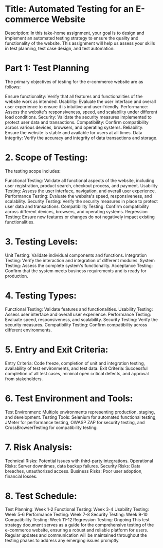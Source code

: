 # Title: Automated Testing for an E-commerce Website

Description: In this take-home assignment, your goal is to design and implement an automated testing strategy to ensure the quality and functionality of the website. This assignment will help us assess your skills in test planning, test case design, and test automation.

# Part 1: Test Planning
The primary objectives of testing for the e-commerce website are as follows:

Ensure functionality: Verify that all features and functionalities of the website work as intended.
Usability: Evaluate the user interface and overall user experience to ensure it is intuitive and user-friendly.
Performance: Assess the website's responsiveness, speed, and scalability under different load conditions.
Security: Validate the security measures implemented to protect user data and transactions.
Compatibility: Confirm compatibility across various devices, browsers, and operating systems.
Reliability: Ensure the website is stable and available for users at all times.
Data Integrity: Verify the accuracy and integrity of data transactions and storage.
# 2. Scope of Testing:
The testing scope includes:

Functional Testing: Validate all functional aspects of the website, including user registration, product search, checkout process, and payment.
Usability Testing: Assess the user interface, navigation, and overall user experience.
Performance Testing: Evaluate the website's speed, responsiveness, and scalability.
Security Testing: Verify the security measures in place to protect user data and transactions.
Compatibility Testing: Confirm compatibility across different devices, browsers, and operating systems.
Regression Testing: Ensure new features or changes do not negatively impact existing functionalities.
# 3. Testing Levels:
Unit Testing: Validate individual components and functions.
Integration Testing: Verify the interaction and integration of different modules.
System Testing: Assess the complete system's functionality.
Acceptance Testing: Confirm that the system meets business requirements and is ready for production.
# 4. Testing Types:
Functional Testing: Validate features and functionalities.
Usability Testing: Assess user interface and overall user experience.
Performance Testing: Evaluate speed, responsiveness, and scalability.
Security Testing: Verify the security measures.
Compatibility Testing: Confirm compatibility across different environments.
# 5. Entry and Exit Criteria:
Entry Criteria: Code freeze, completion of unit and integration testing, availability of test environments, and test data.
Exit Criteria: Successful completion of all test cases, minimal open critical defects, and approval from stakeholders.
# 6. Test Environment and Tools:
Test Environment: Multiple environments representing production, staging, and development.
Testing Tools: Selenium for automated functional testing, JMeter for performance testing, OWASP ZAP for security testing, and CrossBrowserTesting for compatibility testing.
# 7. Risk Analysis:
Technical Risks: Potential issues with third-party integrations.
Operational Risks: Server downtimes, data backup failures.
Security Risks: Data breaches, unauthorized access.
Business Risks: Poor user adoption, financial losses.
# 8. Test Schedule:
Test Planning: Week 1-2
Functional Testing: Week 3-4
Usability Testing: Week 5-6
Performance Testing: Week 7-8
Security Testing: Week 9-10
Compatibility Testing: Week 11-12
Regression Testing: Ongoing
This test strategy document serves as a guide for the comprehensive testing of the e-commerce website, ensuring a robust and reliable platform for users. Regular updates and communication will be maintained throughout the testing phases to address any emerging issues promptly.
